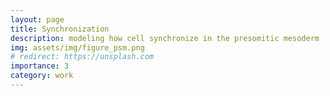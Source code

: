 ```yaml
---
layout: page
title: Synchronization 
description: modeling how cell synchronize in the presomitic mesoderm
img: assets/img/figure_psm.png
# redirect: https://unsplash.com
importance: 3
category: work
---
```

